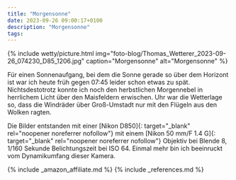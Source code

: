 ```yaml
---
title: "Morgensonne"
date: 2023-09-26 09:00:17+0100
description: "Morgensonne"
tags:
---
```


{% include wetty/picture.html img="foto-blog/Thomas_Wetterer_2023-09-26_074230_D85_1206.jpg" caption="Morgensonne" alt="Morgensonne" %}

Für einen Sonnenaufgang, bei dem die Sonne gerade so über dem Horizont ist war ich heute früh gegen 07:45 leider schon etwas zu spät. Nichtsdestotrotz konnte ich noch den herbstlichen Morgennebel in herrlichem Licht über den Maisfeldern erwischen. 
Uhr war die Wetterlage so, dass die Windräder über Groß-Umstadt nur mit den Flügeln aus den Wolken ragten.

Die Bilder entstanden mit einer [Nikon D850]{: target="_blank" rel="noopener noreferrer nofollow"} mit einem [Nikon 50 mm/F 1.4 G]{: target="_blank" rel="noopener noreferrer nofollow"} Objektiv bei Blende 8, 1/160 Sekunde Belichtungszeit bei ISO 64. Einmal mehr bin ich beeinruckt vom Dynamikumfang dieser Kamera.


{% include _amazon_affiliate.md %}
{% include _references.md %}
